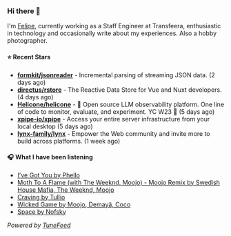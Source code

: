 ### Hi there 👋

I'm [Felipe](https://felipevm.com), currently working as a Staff Engineer at Transfeera, enthusiastic in technology and occasionally write about my experiences. Also a hobby photographer.

#### ⭐ Recent Stars
- **[formkit/jsonreader](https://github.com/formkit/jsonreader)** - Incremental parsing of streaming JSON data. (2 days ago)
- **[directus/rstore](https://github.com/directus/rstore)** - The Reactive Data Store for Vue and Nuxt developers. (4 days ago)
- **[Helicone/helicone](https://github.com/Helicone/helicone)** - 🧊 Open source LLM observability platform. One line of code to monitor, evaluate, and experiment. YC W23 🍓 (5 days ago)
- **[xpipe-io/xpipe](https://github.com/xpipe-io/xpipe)** - Access your entire server infrastructure from your local desktop (5 days ago)
- **[lynx-family/lynx](https://github.com/lynx-family/lynx)** - Empower the Web community and invite more to build across platforms. (1 week ago)

#### 🎧 What I have been listening
- [I&#39;ve Got You by Phello](https://open.spotify.com/track/3w7sZefy3gGULYhOTs93a6)
- [Moth To A Flame (with The Weeknd, Moojo) - Moojo Remix by Swedish House Mafia, The Weeknd, Moojo](https://open.spotify.com/track/40MXr7BMh3ShPf2b9giSRt)
- [Craving by Tullio](https://open.spotify.com/track/3jUQzCnEjrZPeysLNoI1Qx)
- [Wicked Game by Moojo, Demayä, Coco](https://open.spotify.com/track/5s0z9Mpm4xdmTfIympE9Q7)
- [Space by Nofsky](https://open.spotify.com/track/6JTOcLaZnvQKFxVzhPABJU)

_Powered by [TuneFeed](https://tunefeed.app?ref=github.com)_
